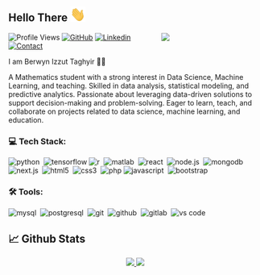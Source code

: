 <h2> Hello There <img src="https://raw.githubusercontent.com/ABSphreak/ABSphreak/master/gifs/Hi.gif" width="30px"></h2>

<img align="right" src="https://github.com/rajput2107/rajput2107/blob/master/Assets/Developer.gif" width='200'/>

![Profile Views](https://komarev.com/ghpvc/?username=Wynnzzz&label=PROFILE+VIEWS&color=blue&style=for-the-badge) [![GitHub](https://img.shields.io/badge/SUPPORT%20AT-GITHUB-blue?style=for-the-badge&logo=github)](https://github.com/Wynnzzz) [![Linkedin](https://img.shields.io/badge/MY%20PROFILE-Linkedin-blue?style=for-the-badge&logo=github)](https://www.linkedin.com/in/wynzit/) 
 [![Contact](https://img.shields.io/badge/CONTACT-GMAIL-yellow?style=for-the-badge&logo=gmail&logoColor=white)](mailto:wynz.it@gmail.com) 

 
I am Berwyn Izzut Taghyir 🧑‍🎓 

A Mathematics student with a strong interest in Data Science, Machine Learning, and teaching. Skilled in data 
analysis, statistical modeling, and predictive analytics. Passionate about leveraging data-driven solutions to 
<br>support decision-making and problem-solving. Eager to learn, teach, and collaborate on projects related to data 
science, machine learning, and education.

### 💻 Tech Stack:

<img alt="python" src="https://img.shields.io/badge/python-3776AB.svg?&style=for-the-badge&logo=python&logoColor=fff" />&nbsp;
<img alt="tensorflow" src="https://img.shields.io/badge/tensorflow-FF6F00.svg?&style=for-the-badge&logo=tensorflow&logoColor=fff" />
<img alt="r" src="https://img.shields.io/badge/r-276DC3.svg?&style=for-the-badge&logo=r&logoColor=fff" />&nbsp;
<img alt="matlab" src="https://img.shields.io/badge/matlab-0076A8.svg?&style=for-the-badge&logo=mathworks&logoColor=fff" />&nbsp;
<img alt="react" src="https://img.shields.io/badge/react-61DAFB.svg?&style=for-the-badge&logo=react&logoColor=fff" />&nbsp;
<img alt="node.js" src="https://img.shields.io/badge/node.js-90C53F.svg?&style=for-the-badge&logo=node.js&logoColor=fff" />&nbsp;
<img alt="mongodb" src="https://img.shields.io/badge/mongodb-26A944.svg?&style=for-the-badge&logo=mongodb&logoColor=fff" />&nbsp;
<img alt="next.js" src="https://img.shields.io/badge/next.js-000.svg?&style=for-the-badge&logo=next.js&logoColor=fff" />&nbsp;
<img alt="html5" src="https://img.shields.io/badge/html-E34F26.svg?&style=for-the-badge&logo=html5&logoColor=fff" />&nbsp;
<img alt="css3" src="https://img.shields.io/badge/css-1572B6.svg?&style=for-the-badge&logo=css3&logoColor=fff" />&nbsp;
<img alt="php" src="https://img.shields.io/badge/php-777BB4.svg?&style=for-the-badge&logo=php&logoColor=fff" />
<img alt="javascript" src="https://img.shields.io/badge/javascript-F7DF1E.svg?&style=for-the-badge&logo=javascript&logoColor=fff" />&nbsp;
<img alt="bootstrap" src="https://img.shields.io/badge/bootstrap-7610F7.svg?&style=for-the-badge&logo=bootstrap&logoColor=fff" />&nbsp;

### 🛠 Tools:

<img alt="mysql" src="https://img.shields.io/badge/mysql-4479A1.svg?&style=for-the-badge&logo=mysql&logoColor=fff" />&nbsp;
<img alt="postgresql" src="https://img.shields.io/badge/postgresql-336791.svg?&style=for-the-badge&logo=postgresql&logoColor=fff" />&nbsp;
<img alt="git" src="https://img.shields.io/badge/git-F05033.svg?&style=for-the-badge&logo=git&logoColor=fff" />&nbsp;
<img alt="github" src="https://img.shields.io/badge/github-000.svg?&style=for-the-badge&logo=github&logoColor=fff" />&nbsp;
<img alt="gitlab" src="https://img.shields.io/badge/gitlab-380D75.svg?&style=for-the-badge&logo=gitlab&logoColor=fff" />&nbsp;
<img alt="vs code" src="https://img.shields.io/badge/vs code-007ACC.svg?&style=for-the-badge&logo=visual-studio-code&logoColor=fff" />&nbsp;


## 📈 Github Stats

<div align='center'>
  <a href="https://github.com/anuraghazra/github-readme-stats" style="flex: 0 1 50%;">
      <img height="180em" src="https://github-readme-stats.vercel.app/api?username=Wynnzzz&hide=stars&count_private=true&show_icons=true" />
      <img height="180em" src="https://github-readme-stats.vercel.app/api/top-langs/?username=Wynnzzz&layout=compact&hide=vue,php" />
  </a>
</div>

